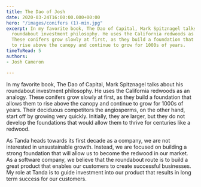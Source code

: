 ```yaml
---
title: The Dao of Josh
date: 2020-03-24T16:00:00.000+00:00
hero: "/images/conifers (1)-min.jpg"
excerpt: In my favorite book, The Dao of Capital, Mark Spitznagel talks about his
  roundabout investment philosophy. He uses the California redwoods as an analogy.
  These conifers grow slowly at first, as they build a foundation that allows them
  to rise above the canopy and continue to grow for 1000s of years.
timeToRead: 5
authors:
- Josh Cameron

---
```

In my favorite book, The Dao of Capital, Mark Spitznagel talks about his roundabout investment philosophy. He uses the California redwoods as an analogy. These conifers grow slowly at first, as they build a foundation that allows them to rise above the canopy and continue to grow for 1000s of years. Their deciduous competitors the angiosperms, on the other hand, start off by growing very quickly. Initially, they are larger, but they do not develop the foundations that would allow them to thrive for centuries like a redwood.  
  
As Tanda heads towards its first decade as a company, we are not interested in unsustainable growth. Instead, we are focused on building a strong foundation that will allow us to become the redwood in our market. As a software company, we believe that the roundabout route is to build a great product that enables our customers to create successful businesses. My role at Tanda is to guide investment into our product that results in long term success for our customers.